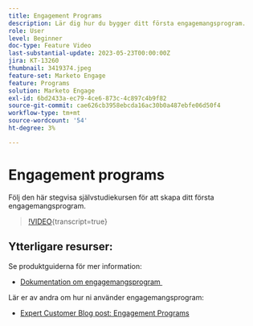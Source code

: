 ```yaml
---
title: Engagement Programs
description: Lär dig hur du bygger ditt första engagemangsprogram.
role: User
level: Beginner
doc-type: Feature Video
last-substantial-update: 2023-05-23T00:00:00Z
jira: KT-13260
thumbnail: 3419374.jpeg
feature-set: Marketo Engage
feature: Programs
solution: Marketo Engage
exl-id: 6bd2433a-ec79-4ce6-873c-4c897c4b9f82
source-git-commit: cae626cb3958ebcda16ac30b0a487ebfe06d50f4
workflow-type: tm+mt
source-wordcount: '54'
ht-degree: 3%

---
```


# Engagement programs

Följ den här stegvisa självstudiekursen för att skapa ditt första engagemangsprogram.

>[!VIDEO](https://video.tv.adobe.com/v/3419374/?learn=on){transcript=true}

## Ytterligare resurser:

Se produktguiderna för mer information:

* [Dokumentation om engagemangsprogram &#x200B;](https://experienceleague.adobe.com/docs/marketo/using/product-docs/email-marketing/drip-nurturing/creating-an-engagement-program/understanding-engagement-programs.html?lang=sv-SE)

Lär er av andra om hur ni använder engagemangsprogram:

* [Expert Customer Blog post: Engagement Programs](https://nation.marketo.com/t5/product-blogs/marketo-success-series-engagement-programs/ba-p/301712)
